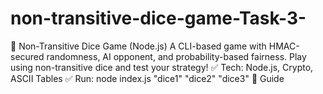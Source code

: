 # non-transitive-dice-game-Task-3-
🎲 Non-Transitive Dice Game (Node.js) A CLI-based game with HMAC-secured randomness, AI opponent, and probability-based fairness. Play using non-transitive dice and test your strategy!  ✅ Tech: Node.js, Crypto, ASCII Tables ✅ Run: node index.js "dice1" "dice2" "dice3"  🔗 Guide
